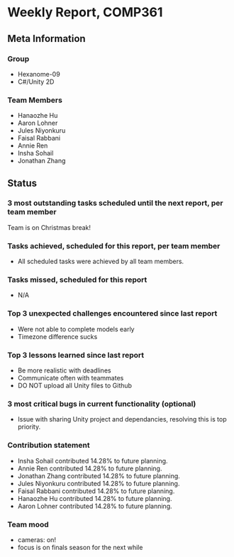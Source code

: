 # Weekly Report, COMP361

## Meta Information

### Group

 * Hexanome-09
 * C#/Unity 2D

### Team Members

 * Hanaozhe Hu
 * Aaron Lohner
 * Jules Niyonkuru
 * Faisal Rabbani
 * Annie Ren
 * Insha Sohail
 * Jonathan Zhang


## Status

### 3 most outstanding tasks scheduled until the next report, per team member

Team is on Christmas break!

### Tasks achieved, scheduled for this report, per team member
   * All scheduled tasks were achieved by all team members.

### Tasks missed, scheduled for this report 
   * N/A

### Top 3 unexpected challenges encountered since last report
   * Were not able to complete models early
   * Timezone difference sucks

### Top 3 lessons learned since last report
   * Be more realistic with deadlines
   * Communicate often with teammates
   * DO NOT upload all Unity files to Github

### 3 most critical bugs in current functionality (optional)
   * Issue with sharing Unity project and dependancies, resolving this is top priority.

### Contribution statement
   * Insha Sohail contributed 14.28% to future planning.
   * Annie Ren contributed 14.28% to future planning.
   * Jonathan Zhang contributed 14.28% to future planning.
   * Jules Niyonkuru contributed 14.28% to future planning.
   * Faisal Rabbani contributed 14.28% to future planning.
   * Hanaozhe Hu contributed 14.28% to future planning.
   * Aaron Lohner contributed 14.28% to future planning.
   

### Team mood

   * cameras: on! 
   * focus is on finals season for the next while
